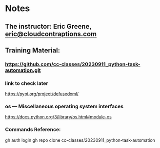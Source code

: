 # Notes  

## The instructor: Eric Greene, eric@cloudcontraptions.com

## Training Material:
### https://github.com/cc-classes/20230911_python-task-automation.git


### link to check later
https://pypi.org/project/defusedxml/


### os — Miscellaneous operating system interfaces
https://docs.python.org/3/library/os.html#module-os


### Commands Reference:
gh auth login
gh repo clone cc-classes/20230911_python-task-automation

